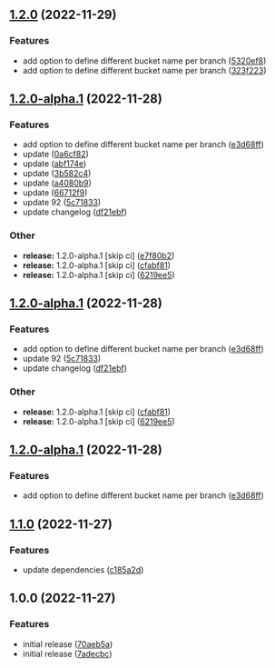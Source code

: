 ## [1.2.0](https://github.com/RimacTechnology/semantic-release-s3/compare/v1.1.0...v1.2.0) (2022-11-29)


### Features

* add option to define different bucket name per branch ([5320ef8](https://github.com/RimacTechnology/semantic-release-s3/commit/5320ef8dbf59534edbc1a17f7f00ed6bd774795f))
* add option to define different bucket name per branch ([323f223](https://github.com/RimacTechnology/semantic-release-s3/commit/323f223b114e5c86bdad4d2612bdbcb8732911a6))

## [1.2.0-alpha.1](https://github.com/RimacTechnology/semantic-release-s3/compare/v1.1.0...v1.2.0-alpha.1) (2022-11-28)


### Features

* add option to define different bucket name per branch ([e3d68ff](https://github.com/RimacTechnology/semantic-release-s3/commit/e3d68ffff3475c3598a9678aaf30b11d31a761e1))
* update ([0a6cf82](https://github.com/RimacTechnology/semantic-release-s3/commit/0a6cf826d7781ab250a6fbba3ee49ac96c129afc))
* update ([abf174e](https://github.com/RimacTechnology/semantic-release-s3/commit/abf174e993bffc955b2b48b42bb32f4f873e8dda))
* update ([3b582c4](https://github.com/RimacTechnology/semantic-release-s3/commit/3b582c4f5c286ea44ff84a506f5696849551eaea))
* update ([a4080b9](https://github.com/RimacTechnology/semantic-release-s3/commit/a4080b935876f381b7c0f5b315ee1f9170b87e54))
* update ([66712f9](https://github.com/RimacTechnology/semantic-release-s3/commit/66712f92cfee60940a4c89ec63571042ada6c5f7))
* update 92 ([5c71833](https://github.com/RimacTechnology/semantic-release-s3/commit/5c718333e5fd4368aa4f93abfca9026deb1fdfed))
* update changelog ([df21ebf](https://github.com/RimacTechnology/semantic-release-s3/commit/df21ebf7d9008c3589b43f961190dc295fd970e9))


### Other

* **release:** 1.2.0-alpha.1 [skip ci] ([e7f80b2](https://github.com/RimacTechnology/semantic-release-s3/commit/e7f80b2b2d9d6cb7a9604b33417dff2274383996))
* **release:** 1.2.0-alpha.1 [skip ci] ([cfabf81](https://github.com/RimacTechnology/semantic-release-s3/commit/cfabf81fdd288368e24d553530d54f4c9b7c1a81))
* **release:** 1.2.0-alpha.1 [skip ci] ([6219ee5](https://github.com/RimacTechnology/semantic-release-s3/commit/6219ee5a8552909147a97324cb5098382ba51c7b))

## [1.2.0-alpha.1](https://github.com/RimacTechnology/semantic-release-s3/compare/v1.1.0...v1.2.0-alpha.1) (2022-11-28)


### Features

* add option to define different bucket name per branch ([e3d68ff](https://github.com/RimacTechnology/semantic-release-s3/commit/e3d68ffff3475c3598a9678aaf30b11d31a761e1))
* update 92 ([5c71833](https://github.com/RimacTechnology/semantic-release-s3/commit/5c718333e5fd4368aa4f93abfca9026deb1fdfed))
* update changelog ([df21ebf](https://github.com/RimacTechnology/semantic-release-s3/commit/df21ebf7d9008c3589b43f961190dc295fd970e9))


### Other

* **release:** 1.2.0-alpha.1 [skip ci] ([cfabf81](https://github.com/RimacTechnology/semantic-release-s3/commit/cfabf81fdd288368e24d553530d54f4c9b7c1a81))
* **release:** 1.2.0-alpha.1 [skip ci] ([6219ee5](https://github.com/RimacTechnology/semantic-release-s3/commit/6219ee5a8552909147a97324cb5098382ba51c7b))

## [1.2.0-alpha.1](https://github.com/RimacTechnology/semantic-release-s3/compare/v1.1.0...v1.2.0-alpha.1) (2022-11-28)


### Features

* add option to define different bucket name per branch ([e3d68ff](https://github.com/RimacTechnology/semantic-release-s3/commit/e3d68ffff3475c3598a9678aaf30b11d31a761e1))

## [1.1.0](https://github.com/RimacTechnology/semantic-release-s3/compare/v1.0.0...v1.1.0) (2022-11-27)


### Features

* update dependencies ([c185a2d](https://github.com/RimacTechnology/semantic-release-s3/commit/c185a2dfbdb3e75e83a6b0a55bec819c582722b7))

## 1.0.0 (2022-11-27)


### Features

* initial release ([70aeb5a](https://github.com/RimacTechnology/semantic-release-s3/commit/70aeb5a151cba6dcd18e46c19f906890a497a9c5))
* initial release ([7adecbc](https://github.com/RimacTechnology/semantic-release-s3/commit/7adecbc2a99d9c7b94deb1e7f1c3a0dc4ebfe669))
